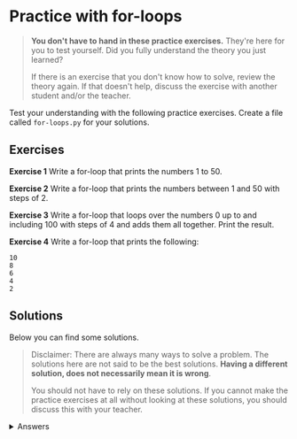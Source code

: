 # Practice with for-loops
> **You don't have to hand in these practice exercises.** They're here for you to test yourself. Did you fully understand the theory you just learned?
>
> If there is an exercise that you don't know how to solve, review the theory again. If that doesn't help, discuss the exercise with another student and/or the teacher.

Test your understanding with the following practice exercises. Create a file called `for-loops.py` for your solutions.

## Exercises

**Exercise 1** Write a for-loop that prints the numbers 1 to 50.

**Exercise 2** Write a for-loop that prints the numbers between 1 and 50 with steps of 2.

**Exercise 3** Write a for-loop that loops over the numbers 0 up to and including 100 with steps of 4 and adds them all together. Print the result.

**Exercise 4** Write a for-loop that prints the following:

    10
    8
    6
    4
    2

## Solutions
Below you can find some solutions.

> Disclaimer: There are always many ways to solve a problem. The solutions here are not said to be the best solutions.
**Having a different solution, does not necessarily mean it is wrong**.
>
> You should not have to rely on these solutions. If you cannot make the practice exercises at all without looking at these solutions, you should discuss this with your teacher.

<details markdown="1"><summary  markdown="span">Answers</summary>

**Exercise 1**

    for i in range(1, 51):
        print(i)

**Exercise 2**

    for i in range(1, 51, 2):
        print(i)

**Exercise 3**

    total = 0
    for i in range(4, 101, 4):
        total += i
    print(total)

**Exercise 3**

    for i in range(10, 0, -2):
        print(i)
</details>
